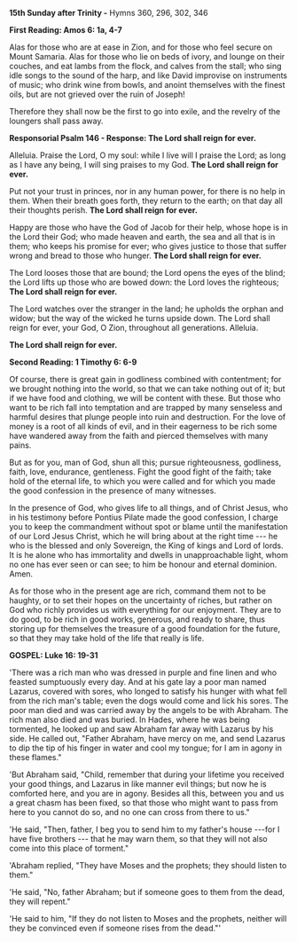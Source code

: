 **15th Sunday after Trinity -** Hymns 360, 296, 302, 346

**First Reading: Amos 6: 1a, 4-7**

Alas for those who are at ease in Zion, and for those who feel secure on
Mount Samaria. Alas for those who lie on beds of ivory, and lounge on
their couches, and eat lambs from the flock, and calves from the stall;
who sing idle songs to the sound of the harp, and like David improvise
on instruments of music; who drink wine from bowls, and anoint
themselves with the finest oils, but are not grieved over the ruin of
Joseph!

Therefore they shall now be the first to go into exile, and the revelry
of the loungers shall pass away.

**Responsorial Psalm 146 - Response: The Lord shall reign for ever.**

Alleluia. Praise the Lord, O my soul: while I live will I praise the
Lord; as long as I have any being, I will sing praises to my God. **The
Lord shall reign for ever.**

Put not your trust in princes, nor in any human power, for there is no
help in them. When their breath goes forth, they return to the earth; on
that day all their thoughts perish. **The Lord shall reign for ever.**

Happy are those who have the God of Jacob for their help, whose hope is
in the Lord their God; who made heaven and earth, the sea and all that
is in them; who keeps his promise for ever; who gives justice to those
that suffer wrong and bread to those who hunger. **The Lord shall reign
for ever.**

The Lord looses those that are bound; the Lord opens the eyes of the
blind; the Lord lifts up those who are bowed down: the Lord loves the
righteous; **The Lord shall reign for ever.**

The Lord watches over the stranger in the land; he upholds the orphan
and widow; but the way of the wicked he turns upside down. The Lord
shall reign for ever, your God, O Zion, throughout all generations.
Alleluia.

**The Lord shall reign for ever.**

**Second Reading: 1 Timothy 6: 6-9**

Of course, there is great gain in godliness combined with contentment;
for we brought nothing into the world, so that we can take nothing out
of it; but if we have food and clothing, we will be content with these.
But those who want to be rich fall into temptation and are trapped by
many senseless and harmful desires that plunge people into ruin and
destruction. For the love of money is a root of all kinds of evil, and
in their eagerness to be rich some have wandered away from the faith and
pierced themselves with many pains.

But as for you, man of God, shun all this; pursue righteousness,
godliness, faith, love, endurance, gentleness. Fight the good fight of
the faith; take hold of the eternal life, to which you were called and
for which you made the good confession in the presence of many
witnesses.

In the presence of God, who gives life to all things, and of Christ
Jesus, who in his testimony before Pontius Pilate made the good
confession, I charge you to keep the commandment without spot or blame
until the manifestation of our Lord Jesus Christ, which he will bring
about at the right time --- he who is the blessed and only Sovereign,
the King of kings and Lord of lords. It is he alone who has immortality
and dwells in unapproachable light, whom no one has ever seen or can
see; to him be honour and eternal dominion. Amen.

As for those who in the present age are rich, command them not to be
haughty, or to set their hopes on the uncertainty of riches, but rather
on God who richly provides us with everything for our enjoyment. They
are to do good, to be rich in good works, generous, and ready to share,
thus storing up for themselves the treasure of a good foundation for the
future, so that they may take hold of the life that really is life.

**GOSPEL: Luke 16: 19-31**

'There was a rich man who was dressed in purple and fine linen and who
feasted sumptuously every day. And at his gate lay a poor man named
Lazarus, covered with sores, who longed to satisfy his hunger with what
fell from the rich man's table; even the dogs would come and lick his
sores. The poor man died and was carried away by the angels to be with
Abraham. The rich man also died and was buried. In Hades, where he was
being tormented, he looked up and saw Abraham far away with Lazarus by
his side. He called out, "Father Abraham, have mercy on me, and send
Lazarus to dip the tip of his finger in water and cool my tongue; for I
am in agony in these flames."

'But Abraham said, "Child, remember that during your lifetime you
received your good things, and Lazarus in like manner evil things; but
now he is comforted here, and you are in agony. Besides all this,
between you and us a great chasm has been fixed, so that those who might
want to pass from here to you cannot do so, and no one can cross from
there to us."

'He said, "Then, father, I beg you to send him to my father's house
---for I have five brothers --- that he may warn them, so that they will
not also come into this place of torment."

'Abraham replied, "They have Moses and the prophets; they should listen
to them."

'He said, "No, father Abraham; but if someone goes to them from the
dead, they will repent."

'He said to him, "If they do not listen to Moses and the prophets,
neither will they be convinced even if someone rises from the dead."'

